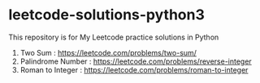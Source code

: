 # leetcode-solutions-python3
This repository is for My Leetcode practice solutions in Python

1. Two Sum : https://leetcode.com/problems/two-sum/
2. Palindrome Number : https://leetcode.com/problems/reverse-integer
3. Roman to Integer : https://leetcode.com/problems/roman-to-integer
